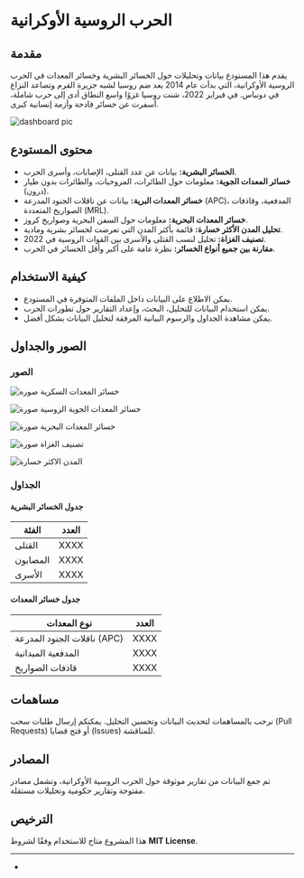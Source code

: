 # الحرب الروسية الأوكرانية

## مقدمة  
يقدم هذا المستودع بيانات وتحليلات حول الخسائر البشرية وخسائر المعدات في الحرب الروسية الأوكرانية، التي بدأت عام 2014 بعد ضم روسيا لشبه جزيرة القرم وتصاعد النزاع في دونباس. في فبراير 2022، شنت روسيا غزوًا واسع النطاق أدى إلى حرب شاملة، أسفرت عن خسائر فادحة وأزمة إنسانية كبرى.


  ![dashboard pic ](https://github.com/user-attachments/assets/cc692c8f-1fa0-4054-8b31-8950c00278e1)


## محتوى المستودع  
- **الخسائر البشرية:** بيانات عن عدد القتلى، الإصابات، وأسرى الحرب.  
- **خسائر المعدات الجوية:** معلومات حول الطائرات، المروحيات، والطائرات بدون طيار (درون).  
- **خسائر المعدات البرية:** بيانات عن ناقلات الجنود المدرعة (APC)، المدفعية، وقاذفات الصواريخ المتعددة (MRL).  
- **خسائر المعدات البحرية:** معلومات حول السفن البحرية وصواريخ كروز.  
- **تحليل المدن الأكثر خسارة:** قائمة بأكثر المدن التي تعرضت لخسائر بشرية ومادية.  
- **تصنيف الغزاة:** تحليل لنسب القتلى والأسرى بين القوات الروسية في 2022.  
- **مقارنة بين جميع أنواع الخسائر:** نظرة عامة على أكبر وأقل الخسائر في الحرب.  

## كيفية الاستخدام  
- يمكن الاطلاع على البيانات داخل الملفات المتوفرة في المستودع.  
- يمكن استخدام البيانات للتحليل، البحث، وإعداد التقارير حول تطورات الحرب.  
- يمكن مشاهدة الجداول والرسوم البيانية المرفقة لتحليل البيانات بشكل أفضل.  

## الصور والجداول  
### الصور
![خسائر المعدات السكرية صوره](https://github.com/user-attachments/assets/0352b8a8-2621-44ea-8b19-aed5e41d4aee)
  
![خسائر المعدات الجوية الروسية صورة](https://github.com/user-attachments/assets/29dfd0b7-629a-491c-8108-0aedad529e75)

![خسائر المعدات البحرية صورة](https://github.com/user-attachments/assets/61942dfe-711a-4375-bc52-9129d5c9368d)

![تصنيف الغزاة صورة](https://github.com/user-attachments/assets/d085aa05-5d41-4410-9984-c94b31c00bc7)

![المدن الاكثر خسارة](https://github.com/user-attachments/assets/daee821d-aa67-421a-b79b-a0371a0469ac)

### الجداول  
#### جدول الخسائر البشرية  
| الفئة | العدد |
|--------|-------|
| القتلى | XXXX |
| المصابون | XXXX |
| الأسرى | XXXX |

#### جدول خسائر المعدات  
| نوع المعدات | العدد |
|--------------|-------|
| ناقلات الجنود المدرعة (APC) | XXXX |
| المدفعية الميدانية | XXXX |
| قاذفات الصواريخ | XXXX |

## مساهمات  
نرحب بالمساهمات لتحديث البيانات وتحسين التحليل. يمكنكم إرسال طلبات سحب (Pull Requests) أو فتح قضايا (Issues) للمناقشة.  

## المصادر  
تم جمع البيانات من تقارير موثوقة حول الحرب الروسية الأوكرانية، وتشمل مصادر مفتوحة وتقارير حكومية وتحليلات مستقلة.

## الترخيص  
هذا المشروع متاح للاستخدام وفقًا لشروط **MIT License**.

---
*

